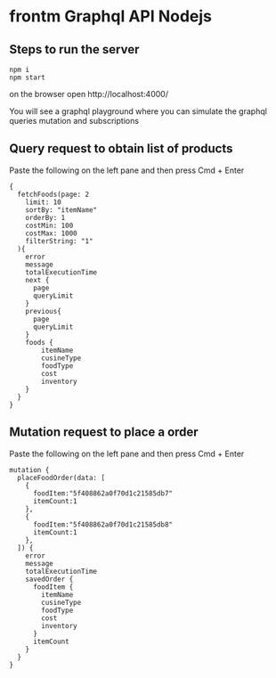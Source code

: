 # frontm Graphql API Nodejs
## Steps to run the server
```
npm i
npm start
```

on the browser open http://localhost:4000/

You will see a graphql playground where you can simulate the graphql queries mutation and subscriptions

## Query request to obtain list of products
Paste the following on the left pane and then press Cmd + Enter
```
{
  fetchFoods(page: 2 
    limit: 10 
    sortBy: "itemName" 
    orderBy: 1 
    costMin: 100 
    costMax: 1000 
    filterString: "1"
  ){
    error
    message
    totalExecutionTime
    next {
      page
      queryLimit
    }
    previous{
      page
      queryLimit
    }
    foods {
     	itemName
    	cusineType
    	foodType
    	cost
    	inventory 
    }
  }
}

```

## Mutation request to place a order
Paste the following on the left pane and then press Cmd + Enter
```
mutation {
  placeFoodOrder(data: [
    {
      foodItem:"5f408862a0f70d1c21585db7"
      itemCount:1
    },
    {
      foodItem:"5f408862a0f70d1c21585db8"
      itemCount:1
    },
  ]) {
    error
    message
    totalExecutionTime
    savedOrder {
      foodItem {
        itemName
        cusineType
        foodType
        cost
        inventory
      }
      itemCount
    }
  }
}
```